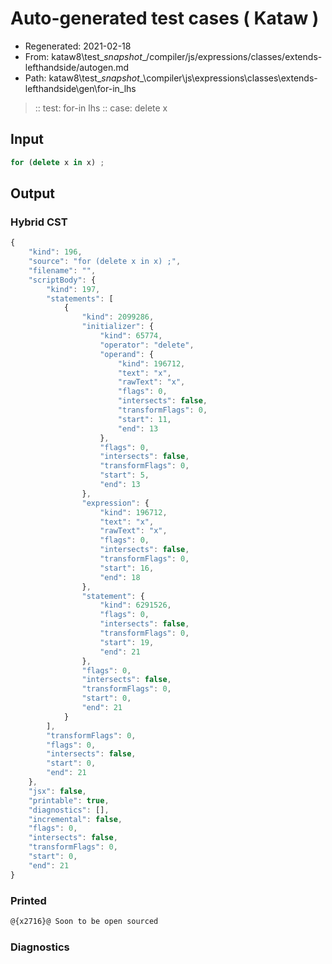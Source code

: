 # Auto-generated test cases ( Kataw )
- Regenerated: 2021-02-18
- From: kataw8\test\__snapshot__/compiler/js/expressions/classes/extends-lefthandside/autogen.md
- Path: kataw8\test\__snapshot__\compiler\js\expressions\classes\extends-lefthandside\gen\for-in_lhs
> :: test: for-in lhs
> :: case: delete x
## Input

`````js
for (delete x in x) ;
`````

## Output


### Hybrid CST


```javascript
{
    "kind": 196,
    "source": "for (delete x in x) ;",
    "filename": "",
    "scriptBody": {
        "kind": 197,
        "statements": [
            {
                "kind": 2099286,
                "initializer": {
                    "kind": 65774,
                    "operator": "delete",
                    "operand": {
                        "kind": 196712,
                        "text": "x",
                        "rawText": "x",
                        "flags": 0,
                        "intersects": false,
                        "transformFlags": 0,
                        "start": 11,
                        "end": 13
                    },
                    "flags": 0,
                    "intersects": false,
                    "transformFlags": 0,
                    "start": 5,
                    "end": 13
                },
                "expression": {
                    "kind": 196712,
                    "text": "x",
                    "rawText": "x",
                    "flags": 0,
                    "intersects": false,
                    "transformFlags": 0,
                    "start": 16,
                    "end": 18
                },
                "statement": {
                    "kind": 6291526,
                    "flags": 0,
                    "intersects": false,
                    "transformFlags": 0,
                    "start": 19,
                    "end": 21
                },
                "flags": 0,
                "intersects": false,
                "transformFlags": 0,
                "start": 0,
                "end": 21
            }
        ],
        "transformFlags": 0,
        "flags": 0,
        "intersects": false,
        "start": 0,
        "end": 21
    },
    "jsx": false,
    "printable": true,
    "diagnostics": [],
    "incremental": false,
    "flags": 0,
    "intersects": false,
    "transformFlags": 0,
    "start": 0,
    "end": 21
}
```

### Printed


```javascript
@{x2716}@ Soon to be open sourced
```

### Diagnostics


```javascript

```

